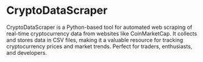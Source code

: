 # CryptoDataScraper
CryptoDataScraper is a Python-based tool for automated web scraping of real-time cryptocurrency data from websites like CoinMarketCap. It collects and stores data in CSV files, making it a valuable resource for tracking cryptocurrency prices and market trends. Perfect for traders, enthusiasts, and developers.
